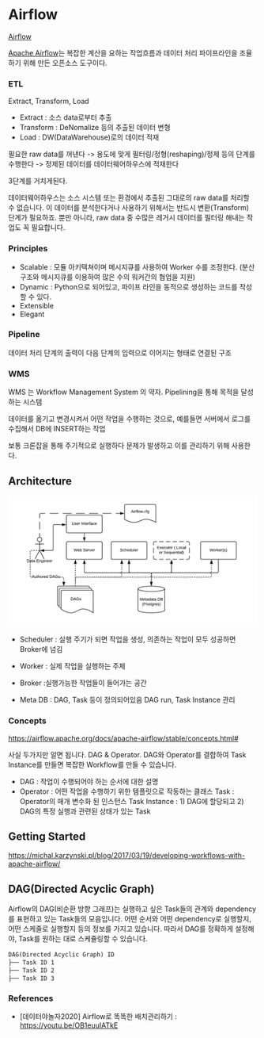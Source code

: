 # Airflow
[Airflow](https://github.com/apache/airflow)

[Apache Airflow](https://airflow.apache.org/)는 복잡한 계산을 요하는 작업흐름과 데이터 처리 파이프라인을 조율하기 위해 만든 오픈소스 도구이다. 

### ETL

Extract, Transform, Load

- Extract : 소스 data로부터 추출
- Transform : DeNomalize 등의 추출된 데이터 변형
- Load : DW(DataWarehouse)로의 데이터 적재

필요한 raw data를 꺼낸다 -> 용도에 맞게 필터링/정형(reshaping)/정제 등의 단계를 수행한다 -> 정제된 데이터를 데이터웨어하우스에 적재한다

3단계를 거치게된다. 

데이터웨어하우스는 소스 시스템 또는 환경에서 추출된 그대로의 raw data를 처리할 수 없습니다.
이 데이터를 분석한다거나 사용하기 위해서는 반드시 변환(Transform) 단계가 필요하죠.
뿐만 아니라, raw data 중 수많은 레거시 데이터를 필터링 해내는 작업도 꼭 필요합니다.


### Principles
- Scalable : 모듈 아키텍쳐이며 메시지큐를 사용하여 Worker 수를 조정한다. (분산구조와 메시지큐를 이용하여 많은 수의 워커간의 협업을 지원)
- Dynamic : Python으로 되어있고, 파이프 라인을 동적으로 생성하는 코드를 작성할 수 있다. 
- Extensible
- Elegant

### Pipeline

데이터 처리 단계의 출력이 다음 단계의 입력으로 이어지는 형태로 연결된 구조

### WMS

WMS 는 Workflow Management System 의 약자. Pipelining을 통해 목적을 달성하는 시스템

데이터를 옮기고 변경시켜서 어떤 작업을 수행하는 것으로, 예를들면 서버에서 로그를 수집해서 DB에 INSERT하는 작업

보통 크론잡을 통해 주기적으로 실행하다 문제가 발생하고 이를 관리하기 위해 사용한다. 


## Architecture

![architecture](/doc/img/arch-diag-basic.png)

- Scheduler
: 실행 주기가 되면 작업을 생성, 의존하는 작업이 모두 성공하면 Broker에 넘김

- Worker
: 실제 작업을 실행하는 주체

- Broker
:실행가능한 작업들이 들어가는 공간

- Meta DB
: DAG, Task 등이 정의되어있음
DAG run, Task Instance 관리


### Concepts
https://airflow.apache.org/docs/apache-airflow/stable/concepts.html#


사실 두가지만 알면 됩니다. DAG & Operator. DAG와 Operator를 결합하여 Task Instance를 만들면 복잡한 Workflow를 만들 수 있습니다.

- DAG : 작업이 수행되어야 하는 순서에 대한 설명
- Operator : 어떤 작업을 수행하기 위한 템플릿으로 작동하는 클래스
Task : Operator의 매개 변수화 된 인스턴스
Task Instance : 1) DAG에 할당되고 2) DAG의 특정 실행과 관련된 상태가 있는 Task


## Getting Started
https://michal.karzynski.pl/blog/2017/03/19/developing-workflows-with-apache-airflow/



## DAG(Directed Acyclic Graph)

Airflow의 DAG(비순환 방향 그래프)는 실행하고 싶은 Task들의 관계와 dependency를 표현하고 있는 Task들의 모음입니다. 
어떤 순서와 어떤 dependency로 실행할지, 어떤 스케줄로 실행할지 등의 정보를 가지고 있습니다. 따라서 DAG를 정확하게 설정해야, Task를 원하는 대로 스케쥴링할 수 있습니다.

~~~airflow
DAG(Directed Acyclic Graph) ID
├── Task ID 1
├── Task ID 2
├── Task ID 3
~~~

### References

- [데이터야놀자2020] Airflow로 똑똑한 배치관리하기 : https://youtu.be/OB1euuIATkE

